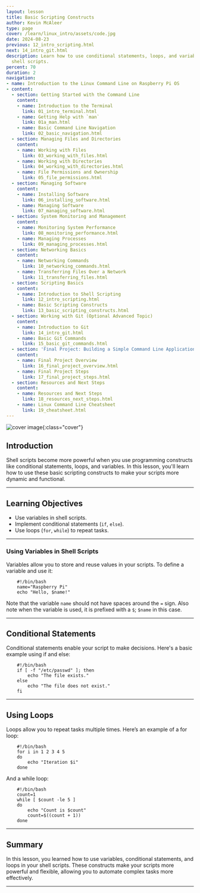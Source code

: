 ```yaml
---
layout: lesson
title: Basic Scripting Constructs
author: Kevin McAleer
type: page
cover: /learn/linux_intro/assets/code.jpg
date: 2024-08-23
previous: 12_intro_scripting.html
next: 14_intro_git.html
description: Learn how to use conditional statements, loops, and variables in your
  shell scripts.
percent: 70
duration: 2
navigation:
- name: Introduction to the Linux Command Line on Raspberry Pi OS
- content:
  - section: Getting Started with the Command Line
    content:
    - name: Introduction to the Terminal
      link: 01_intro_terminal.html
    - name: Getting Help with `man`
      link: 01a_man.html
    - name: Basic Command Line Navigation
      link: 02_basic_navigation.html
  - section: Managing Files and Directories
    content:
    - name: Working with Files
      link: 03_working_with_files.html
    - name: Working with Directories
      link: 04_working_with_directories.html
    - name: File Permissions and Ownership
      link: 05_file_permissions.html
  - section: Managing Software
    content:
    - name: Installing Software
      link: 06_installing_software.html
    - name: Managing Software
      link: 07_managing_software.html
  - section: System Monitoring and Management
    content:
    - name: Monitoring System Performance
      link: 08_monitoring_performance.html
    - name: Managing Processes
      link: 09_managing_processes.html
  - section: Networking Basics
    content:
    - name: Networking Commands
      link: 10_networking_commands.html
    - name: Transferring Files Over a Network
      link: 11_transferring_files.html
  - section: Scripting Basics
    content:
    - name: Introduction to Shell Scripting
      link: 12_intro_scripting.html
    - name: Basic Scripting Constructs
      link: 13_basic_scripting_constructs.html
  - section: Working with Git (Optional Advanced Topic)
    content:
    - name: Introduction to Git
      link: 14_intro_git.html
    - name: Basic Git Commands
      link: 15_basic_git_commands.html
  - section: 'Final Project: Building a Simple Command Line Application'
    content:
    - name: Final Project Overview
      link: 16_final_project_overview.html
    - name: Final Project Steps
      link: 17_final_project_steps.html
  - section: Resources and Next Steps
    content:
    - name: Resources and Next Steps
      link: 18_resources_next_steps.html
    - name: Linux Command Line Cheatsheet
      link: 19_cheatsheet.html
---
```



![cover image]({{page.cover}}){:class="cover"}

## Introduction

Shell scripts become more powerful when you use programming constructs like conditional statements, loops, and variables. In this lesson, you'll learn how to use these basic scripting constructs to make your scripts more dynamic and functional.

---

## Learning Objectives

- Use variables in shell scripts.
- Implement conditional statements (`if`, `else`).
- Use loops (`for`, `while`) to repeat tasks.

---

### Using Variables in Shell Scripts

Variables allow you to store and reuse values in your scripts. To define a variable and use it:

        #!/bin/bash
        name="Raspberry Pi"
        echo "Hello, $name!"

Note that the variable `name` should not have spaces around the `=` sign. Also note when the variable is used, it is prefixed with a `$`; `$name` in this case.

---

## Conditional Statements

Conditional statements enable your script to make decisions. Here's a basic example using if and else:

        #!/bin/bash
        if [ -f "/etc/passwd" ]; then
            echo "The file exists."
        else
            echo "The file does not exist."
        fi

---

## Using Loops

Loops allow you to repeat tasks multiple times. Here’s an example of a for loop:

        #!/bin/bash
        for i in 1 2 3 4 5
        do
            echo "Iteration $i"
        done

And a while loop:

        #!/bin/bash
        count=1
        while [ $count -le 5 ]
        do
            echo "Count is $count"
            count=$((count + 1))
        done

---

## Summary

In this lesson, you learned how to use variables, conditional statements, and loops in your shell scripts. These constructs make your scripts more powerful and flexible, allowing you to automate complex tasks more effectively.

---

